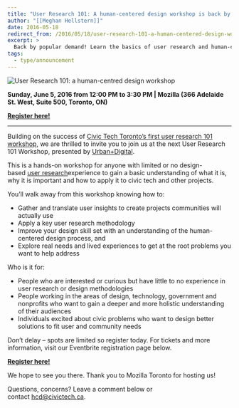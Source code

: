 ```yaml
---
title: "User Research 101: A human-centered design workshop is back by popular demand"
author: "[[Meghan Hellstern]]"
date: 2016-05-18
redirect_from: /2016/05/18/user-research-101-a-human-centered-design-workshop/
excerpt: >
  Back by popular demand! Learn the basics of user research and human-centered design at our hands-on workshop, perfect for civic tech beginners and curious community builders.
tags:
  - type/announcement
---
```

![User Research 101: a human-centred design workshop](/assets/images/announcements/user-research-101-back-by-popular-demand/blog_post-image.jpg)

**Sunday, June 5, 2016 from 12:00 PM to 3:30 PM | Mozilla (366 Adelaide St. West, Suite 500, Toronto, ON)**

**[Register here!](http://ur101workshop.eventbrite.ca/)**

---

Building on the success of [Civic Tech Toronto’s first user research 101 workshop](https://civictech.ca/2016/04/08/user-research-way-towards-insight-and-success/), we are thrilled to invite you to join us at the next User Research 101 Workshop, presented by [Urban+Digital](http://urbandigital.ca/).

This is a hands-on workshop for anyone with limited or no design-based [user research](https://en.wikipedia.org/wiki/User_Research)experience to gain a basic understanding of what it is, why it is important and how to apply it to civic tech and other projects.

You’ll walk away from this workshop knowing how to:

- Gather and translate user insights to create projects communities will actually use
- Apply a key user research methodology
- Improve your design skill set with an understanding of the human-centered design process, and
- Explore real needs and lived experiences to get at the root problems you want to help address

Who is it for:

- People who are interested or curious but have little to no experience in user research or design methodologies
- People working in the areas of design, technology, government and nonprofits who want to gain a deeper and more holistic understanding of their audiences
- Individuals excited about civic problems who want to design better solutions to fit user and community needs

Don’t delay – spots are limited so register today. For tickets and more information, visit our Eventbrite registration page below.

**[Register here!](http://ur101workshop.eventbrite.ca/)**

We hope to see you there. Thank you to Mozilla Toronto for hosting us!

Questions, concerns? Leave a comment below or contact [hcd@civictech.ca](mailto:hcd@civictech.ca).